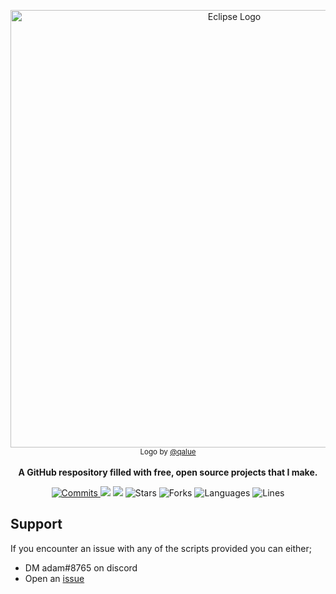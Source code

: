 <p align="center">
    <img src="https://cdn.discordapp.com/attachments/903297791223296060/976889258621141062/thing.png" alt="Eclipse Logo" width=700/>
    <br>
      <sub>Logo by <a href="https://github.com/qalue">@qalue</a></sub>
    <br><br>
    <strong>A GitHub respository filled with free, open source projects that I make.</strong>
</p>
<p align="center">
  <a href="https://github.com/qalue/Eclipse/commits/main"><img src="https://img.shields.io/github/commit-activity/m/qalue/Eclipse?label=commits&style=for-the-badge" alt="Commits"></img> </a>
  <a href="https://github.com/qalue/Eclipse/issues" alt="Issues"><img src="https://img.shields.io/github/issues/qalue/Eclipse?style=for-the-badge"></img></a>
  <a href="https://github.com/qalue/Eclipse/blob/main/LICENSE" alt="License"><img src="https://img.shields.io/github/license/qalue/Eclipse?style=for-the-badge"></img></a>
    <a><img src="https://img.shields.io/github/stars/qalue/Eclipse?style=for-the-badge" alt="Stars"></img></a>
  <a><img src="https://img.shields.io/github/forks/qalue/Eclipse?style=for-the-badge" alt="Forks"></img></a>
  <a><img src="https://img.shields.io/github/languages/count/qalue/Eclipse?style=for-the-badge" alt="Languages"></img></a>
   <a><img src="https://img.shields.io/tokei/lines/github/qalue/Eclipse?style=for-the-badge" alt="Lines"></img></a>
  
  ## Support
  If you encounter an issue with any of the scripts provided you can either;
  - DM adam#8765 on discord
  - Open an <a href="https://github.com/qalue/Eclipse/issues">issue</a>
</p>
